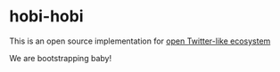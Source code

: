 hobi-hobi
=========

This is an open source implementation for [open Twitter-like ecosystem](http://threads.scripting.com/81312ByDw/openarchitectureTwitterlikeEcoystem)

We are bootstrapping baby!